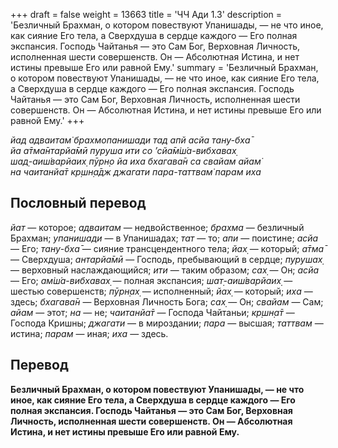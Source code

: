 +++
draft = false
weight = 13663
title = 'ЧЧ Ади 1.3'
description = 'Безличный Брахман, о котором повествуют Упанишады, — не что иное, как сияние Его тела, а Сверхдуша в сердце каждого — Его полная экспансия. Господь Чайтанья — это Сам Бог, Верховная Личность, исполненная шести совершенств. Он — Абсолютная Истина, и нет истины превыше Его или равной Ему.'
summary = 'Безличный Брахман, о котором повествуют Упанишады, — не что иное, как сияние Его тела, а Сверхдуша в сердце каждого — Его полная экспансия. Господь Чайтанья — это Сам Бог, Верховная Личность, исполненная шести совершенств. Он — Абсолютная Истина, и нет истины превыше Его или равной Ему.'
+++

_йад адваитам̇ брахмопанишади тад апй асйа тану-бха̄  
йа а̄тма̄нтарйа̄мӣ пуруша ити со ’сйа̄м̇ш́а-вибхавах̣  
шад̣-аиш́варйаих̣ пӯрн̣о йа иха бхагава̄н са свайам айам̇  
на чаитанйа̄т кр̣шн̣а̄дж джагати пара-таттвам̇ парам иха_

## Пословный перевод

_йат_ — которое; _адваитам_ — недвойственное; _брахма_ — безличный Брахман; _упанишади_ — в Упанишадах; _тат_ — то; _апи_ — поистине; _асйа_ — Его; _тану_\-_бха̄_ — сияние трансцендентного тела; _йах̣_ — который; _а̄тма̄_ — Сверхдуша; _антарйа̄мӣ_ — Господь, пребывающий в сердце; _пурушах̣_ — верховный наслаждающийся; _ити_ — таким образом; _сах̣_ — Он; _асйа_ — Его; _ам̇ш́а_\-_вибхавах̣_ — полная экспансия; _шат̣_\-_аиш́варйаих̣_ — шестью совершенств; _пӯрн̣ах̣_ — исполненный; _йах̣_ — который; _иха_ — здесь; _бхагава̄н_ — Верховная Личность Бога; _сах̣_ — Он; _свайам_ — Сам; _айам_ — этот; _на_ — не; _чаитанйа̄т_ — Господа Чайтаньи; _кр̣шн̣а̄т_ — Господа Кришны; _джагати_ — в мироздании; _пара_ — высшая; _таттвам_ — истина; _парам_ — иная; _иха_ — здесь.

## Перевод

**Безличный Брахман, о котором повествуют Упанишады, — не что иное, как сияние Его тела, а Сверхдуша в сердце каждого — Его полная экспансия. Господь Чайтанья — это Сам Бог, Верховная Личность, исполненная шести совершенств. Он — Абсолютная Истина, и нет истины превыше Его или равной Ему.**
